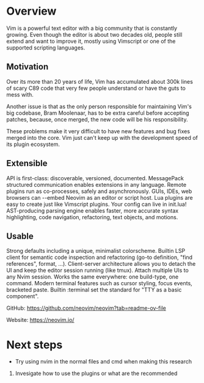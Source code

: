 # Overview

Vim is a powerful text editor with a big community that is constantly growing. Even though the editor is about two decades old, people still extend and want to improve it, mostly using Vimscript or one of the supported scripting languages.

## Motivation

Over its more than 20 years of life, Vim has accumulated about 300k lines of scary C89 code that very few people understand or have the guts to mess with.

Another issue is that as the only person responsible for maintaining Vim's big codebase, Bram Moolenaar, has to be extra careful before accepting patches, because, once merged, the new code will be his responsibility.

These problems make it very difficult to have new features and bug fixes merged into the core. Vim just can't keep up with the development speed of its plugin ecosystem.

## Extensible

API is first-class: discoverable, versioned, documented.
MessagePack structured communication enables extensions in any language.
Remote plugins run as co-processes, safely and asynchronously.
GUIs, IDEs, web browsers can --embed Neovim as an editor or script host.
Lua plugins are easy to create just like Vimscript plugins. Your config can live in init.lua!
AST-producing parsing engine enables faster, more accurate syntax highlighting, code navigation, refactoring, text objects, and motions.

## Usable

Strong defaults including a unique, minimalist colorscheme.
Builtin LSP client for semantic code inspection and refactoring (go-to definition, "find references", format, …).
Client-server architecture allows you to detach the UI and keep the editor session running (like tmux). Attach multiple UIs to any Nvim session.
Works the same everywhere: one build-type, one command.
Modern terminal features such as cursor styling, focus events, bracketed paste.
Builtin :terminal set the standard for "TTY as a basic component".

GitHub: https://github.com/neovim/neovim?tab=readme-ov-file

Website: https://neovim.io/

# Next steps

- Try using nvim in the normal files and cmd when making this research

1. Invesigate how to use the plugins or what are the recommended